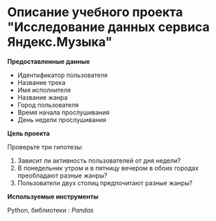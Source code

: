 # Описание учебного проекта "Исследование данных сервиса Яндекс.Музыка"

**Предоставленные данные**

- Идентификатор пользователя
- Название трека
- Имя исполнителя
- Название жанра
- Город пользователя
- Время начала прослушивания
- День недели прослушивания

**Цель проекта**

Проверьте три гипотезы:
1. Зависит ли активность пользователей от дня недели?
2. В понедельник утром и в пятницу вечером в обоих городах преобладают разные жанры?
3. Пользователи двух столиц предпочитают разные жанры? 

**Используемые инструменты**

Python, библиотеки : *Pandas*
